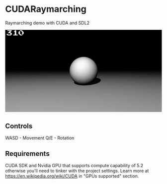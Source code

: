# CUDARaymarching
Raymarching demo with CUDA and SDL2

![sphereGIF](https://github.com/DovydasGudauskas/CUDARaymarching/blob/main/sphereGIF.gif)


## Controls
WASD - Movement
Q/E - Rotation

## Requirements
CUDA SDK and Nvidia GPU that supports compute capability of 5.2 otherwise you'll need to tinker with the project settings.
Learn more at https://en.wikipedia.org/wiki/CUDA in "GPUs supported" section.
